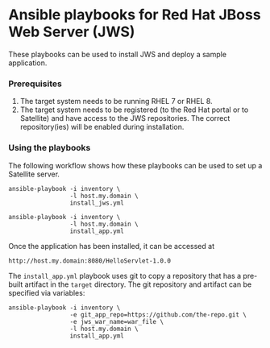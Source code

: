 # Ansible playbooks for Red Hat JBoss Web Server (JWS)

These playbooks can be used to install JWS and deploy a sample application.

### Prerequisites

1.  The target system needs to be running RHEL 7 or RHEL 8.
2.  The target system needs to be registered (to the Red Hat portal or to Satellite) and have access to the JWS repositories.  The correct repository(ies) will be enabled during installation.

### Using the playbooks

The following workflow shows how these playbooks can be used to set up a Satellite server.

    ansible-playbook -i inventory \
                     -l host.my.domain \
                     install_jws.yml

    ansible-playbook -i inventory \
                     -l host.my.domain \
                     install_app.yml

Once the application has been installed, it can be accessed at

    http://host.my.domain:8080/HelloServlet-1.0.0

The `install_app.yml` playbook uses git to copy a repository that has a pre-built artifact in the `target` directory.  The git repository and artifact can be specified via variables:

    ansible-playbook -i inventory \
                     -e git_app_repo=https://github.com/the-repo.git \
                     -e jws_war_name=war_file \
                     -l host.my.domain \
                     install_app.yml
